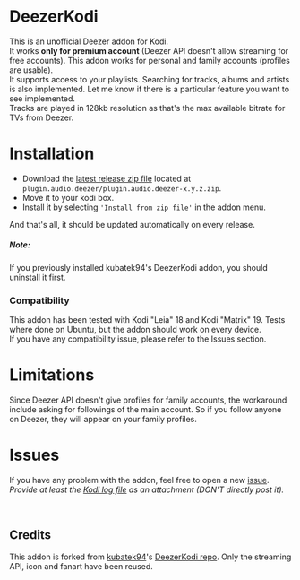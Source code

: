 # DeezerKodi
This is an unofficial Deezer addon for Kodi.  
It works **only for premium account** (Deezer API doesn't allow streaming for free accounts).
This addon works for personal and family accounts (profiles are usable).  
It supports access to your playlists. Searching for tracks, albums and artists is also implemented.
Let me know if there is a particular feature you want to see implemented.  
Tracks are played in 128kb resolution as that's the max available bitrate for TVs from Deezer.


# Installation
* Download the [latest release zip file](https://raw.githubusercontent.com/Valentin271/DeezerKodi/master/plugin.audio.deezer/plugin.audio.deezer-0.1.3.zip) located at `plugin.audio.deezer/plugin.audio.deezer-x.y.z.zip`.
* Move it to your kodi box.
* Install it by selecting `'Install from zip file'` in the addon menu.

And that's all, it should be updated automatically on every release.

##### Note:
If you previously installed kubatek94's DeezerKodi addon, you should uninstall it first.

### Compatibility
This addon has been tested with Kodi "Leia" 18 and Kodi "Matrix" 19.
Tests where done on Ubuntu, but the addon should work on every device.  
If you have any compatibility issue, please refer to the Issues section.


# Limitations
Since Deezer API doesn't give profiles for family accounts, the workaround include asking for followings of the main account.
So if you follow anyone on Deezer, they will appear on your family profiles.


# Issues
If you have any problem with the addon, feel free to open a new [issue](https://github.com/Valentin271/DeezerKodi/issues).  
*Provide at least the [Kodi log file](https://kodi.wiki/view/Log_file) as an attachment (DON'T directly post it).*


<br>

## Credits
This addon is forked from [kubatek94](https://github.com/kubatek94)'s [DeezerKodi repo](https://github.com/kubatek94/DeezerKodi).
Only the streaming API, icon and fanart have been reused.
